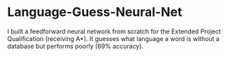 # Language-Guess-Neural-Net
I built a feedforward neural network from scratch for the Extended Project Qualification (receiving A*). It guesses what language a word is without a database but performs poorly (69% accuracy).
